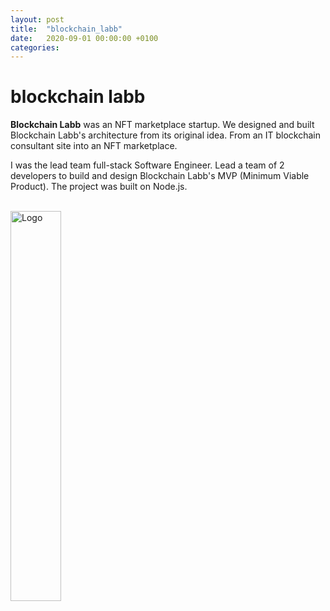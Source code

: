 ```yaml
---
layout: post
title:  "blockchain_labb"
date:   2020-09-01 00:00:00 +0100
categories:
---
```


# blockchain labb
**Blockchain Labb** was an NFT marketplace startup. We designed and built Blockchain Labb's architecture from its original idea. From an IT blockchain consultant site into an NFT marketplace.

I was the lead team full-stack Software Engineer. Lead a team of 2 developers to build and design Blockchain Labb's MVP (Minimum Viable Product). The project was built on Node.js.

<br><img src="../../../assets/images/blockchain_labb_transparent.png" alt="Logo" width="40%"/>
